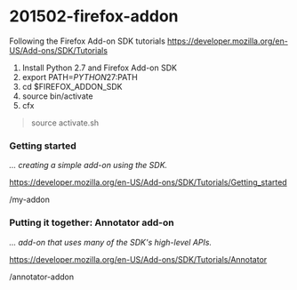 # 201502-firefox-addon
Following the Firefox Add-on SDK tutorials https://developer.mozilla.org/en-US/Add-ons/SDK/Tutorials

1. Install Python 2.7 and Firefox Add-on SDK
1. export PATH=$PYTHON27:$PATH
1. cd $FIREFOX_ADDON_SDK
1. source bin/activate
1. cfx

> source activate.sh

### Getting started

_... creating a simple add-on using the SDK._

https://developer.mozilla.org/en-US/Add-ons/SDK/Tutorials/Getting_started

/my-addon

### Putting it together: Annotator add-on

_... add-on that uses many of the SDK's high-level APIs._

https://developer.mozilla.org/en-US/Add-ons/SDK/Tutorials/Annotator

/annotator-addon
